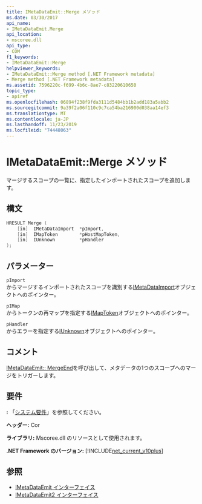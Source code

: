 ```yaml
---
title: IMetaDataEmit::Merge メソッド
ms.date: 03/30/2017
api_name:
- IMetaDataEmit.Merge
api_location:
- mscoree.dll
api_type:
- COM
f1_keywords:
- IMetaDataEmit::Merge
helpviewer_keywords:
- IMetaDataEmit::Merge method [.NET Framework metadata]
- Merge method [.NET Framework metadata]
ms.assetid: 7596220c-f699-4b6c-8ae7-c83220610650
topic_type:
- apiref
ms.openlocfilehash: 06894f238f9fda3111d5484bb1b2add183a5abb2
ms.sourcegitcommit: 9a39f2a06f110c9c7ca54ba216900d038aa14ef3
ms.translationtype: MT
ms.contentlocale: ja-JP
ms.lasthandoff: 11/23/2019
ms.locfileid: "74448063"
---
```

# <a name="imetadataemitmerge-method"></a>IMetaDataEmit::Merge メソッド
マージするスコープの一覧に、指定したインポートされたスコープを追加します。  
  
## <a name="syntax"></a>構文  
  
```cpp  
HRESULT Merge (   
    [in]  IMetaDataImport  *pImport,   
    [in]  IMapToken        *pHostMapToken,   
    [in]  IUnknown         *pHandler   
);  
```  
  
## <a name="parameters"></a>パラメーター  
 `pImport`  
 からマージするインポートされたスコープを識別する[IMetaDataImport](../../../../docs/framework/unmanaged-api/metadata/imetadataimport-interface.md)オブジェクトへのポインター。  
  
 `pIMap`  
 からトークンの再マップを指定する[IMapToken](../../../../docs/framework/unmanaged-api/metadata/imaptoken-interface.md)オブジェクトへのポインター。  
  
 `pHandler`  
 からエラーを指定する[IUnknown](/cpp/atl/iunknown)オブジェクトへのポインター。  
  
## <a name="remarks"></a>コメント  
 [IMetaDataEmit:: MergeEnd](../../../../docs/framework/unmanaged-api/metadata/imetadataemit-mergeend-method.md)を呼び出して、メタデータの1つのスコープへのマージをトリガーします。  
  
## <a name="requirements"></a>要件  
 **:** 「[システム要件](../../../../docs/framework/get-started/system-requirements.md)」を参照してください。  
  
 **ヘッダー:** Cor  
  
 **ライブラリ:** Mscoree.dll のリソースとして使用されます。  
  
 **.NET Framework のバージョン:** [!INCLUDE[net_current_v10plus](../../../../includes/net-current-v10plus-md.md)]  
  
## <a name="see-also"></a>参照

- [IMetaDataEmit インターフェイス](../../../../docs/framework/unmanaged-api/metadata/imetadataemit-interface.md)
- [IMetaDataEmit2 インターフェイス](../../../../docs/framework/unmanaged-api/metadata/imetadataemit2-interface.md)
